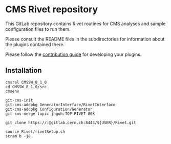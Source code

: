 # CMS Rivet repository

This GitLab repository contains Rivet routines for CMS analyses and sample configuration files to run them.

Please consult the README files in the subdirectories for information about the plugins contained there.

Please follow the [contribution guide](CONTRIBUTING.md) for developing your plugins.

## Installation

    cmsrel CMSSW_8_1_0
    cd CMSSW_8_1_0/src
    cmsenv

    git-cms-init
    git-cms-addpkg GeneratorInterface/RivetInterface
    git-cms-addpkg Configuration/Generator
    git-cms-merge-topic jhgoh:TOP-RIVET-80X

    git clone https://:@gitlab.cern.ch:8443/${USER}/Rivet.git

    source Rivet/rivetSetup.sh
    scram b -j8
